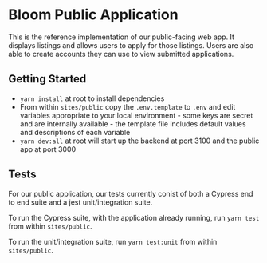 # Bloom Public Application

This is the reference implementation of our public-facing web app. It displays listings and allows users to apply for those listings. Users are also able to create accounts they can use to view submitted applications.

## Getting Started

- `yarn install` at root to install dependencies
- From within `sites/public` copy the `.env.template` to `.env` and edit variables appropriate to your local environment - some keys are secret and are internally available - the template file includes default values and descriptions of each variable
- `yarn dev:all` at root will start up the backend at port 3100 and the public app at port 3000

## Tests

For our public application, our tests currently conist of both a Cypress end to end suite and a jest unit/integration suite.

To run the Cypress suite, with the application already running, run `yarn test` from within `sites/public`.

To run the unit/integration suite, run `yarn test:unit` from within `sites/public`.
